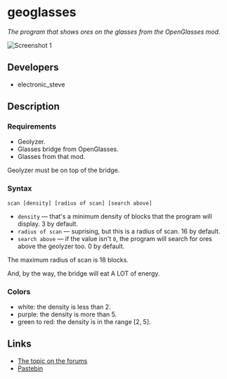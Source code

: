 # geoglasses
*The program that shows ores on the glasses from the OpenGlasses mod.*

![Screenshot 1](http://i.imgur.com/KWqpDr8.png)

## Developers
* electronic\_steve

## Description

### Requirements
* Geolyzer.
* Glasses bridge from OpenGlasses.
* Glasses from that mod.

Geolyzer must be on top of the bridge.

### Syntax
`scan [density] [radius of scan] [search above]`

* `density` — that's a minimum density of blocks that the program will display. 3 by default.
* `radius of scan` — suprising, but this is a radius of scan. 16 by default.
* `search above` — if the value isn't `0`, the program will search for ores above the geolyzer too. 0 by default.

The maximum radius of scan is 18 blocks.

And, by the way, the bridge will eat A LOT of energy.

### Colors
* white: the density is less than 2.
* purple: the density is more than 5.
* green to red: the density is in the range [2, 5].

## Links
* [The topic on the forums](http://computercraft.ru/topic/1628-)
* [Pastebin](http://pastebin.com/kzFvEnNx)
